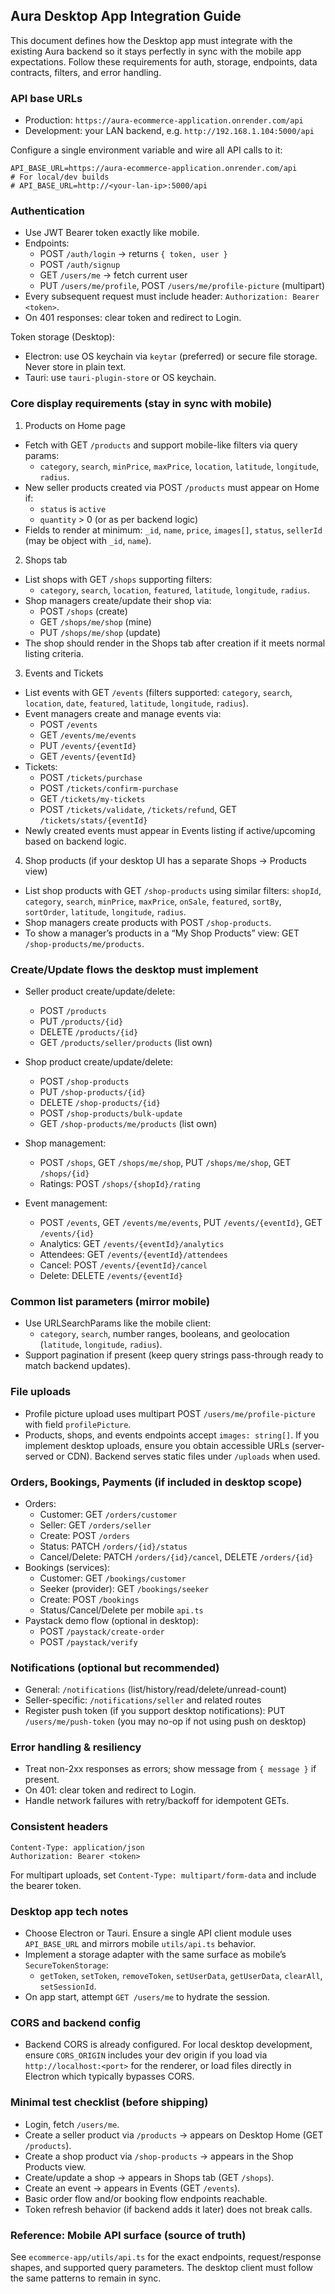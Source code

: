 ## Aura Desktop App Integration Guide

This document defines how the Desktop app must integrate with the existing Aura backend so it stays perfectly in sync with the mobile app expectations. Follow these requirements for auth, storage, endpoints, data contracts, filters, and error handling.

### API base URLs
- Production: `https://aura-ecommerce-application.onrender.com/api`
- Development: your LAN backend, e.g. `http://192.168.1.104:5000/api`

Configure a single environment variable and wire all API calls to it:

```env
API_BASE_URL=https://aura-ecommerce-application.onrender.com/api
# For local/dev builds
# API_BASE_URL=http://<your-lan-ip>:5000/api
```

### Authentication
- Use JWT Bearer token exactly like mobile.
- Endpoints:
  - POST `/auth/login` -> returns `{ token, user }`
  - POST `/auth/signup`
  - GET `/users/me` -> fetch current user
  - PUT `/users/me/profile`, POST `/users/me/profile-picture` (multipart)
- Every subsequent request must include header: `Authorization: Bearer <token>`.
- On 401 responses: clear token and redirect to Login.

Token storage (Desktop):
- Electron: use OS keychain via `keytar` (preferred) or secure file storage. Never store in plain text.
- Tauri: use `tauri-plugin-store` or OS keychain.

### Core display requirements (stay in sync with mobile)

1) Products on Home page
- Fetch with GET `/products` and support mobile-like filters via query params:
  - `category`, `search`, `minPrice`, `maxPrice`, `location`, `latitude`, `longitude`, `radius`.
- New seller products created via POST `/products` must appear on Home if:
  - `status` is `active`
  - `quantity` > 0 (or as per backend logic)
- Fields to render at minimum: `_id`, `name`, `price`, `images[]`, `status`, `sellerId` (may be object with `_id`, `name`).

2) Shops tab
- List shops with GET `/shops` supporting filters:
  - `category`, `search`, `location`, `featured`, `latitude`, `longitude`, `radius`.
- Shop managers create/update their shop via:
  - POST `/shops` (create)
  - GET `/shops/me/shop` (mine)
  - PUT `/shops/me/shop` (update)
- The shop should render in the Shops tab after creation if it meets normal listing criteria.

3) Events and Tickets
- List events with GET `/events` (filters supported: `category`, `search`, `location`, `date`, `featured`, `latitude`, `longitude`, `radius`).
- Event managers create and manage events via:
  - POST `/events`
  - GET `/events/me/events`
  - PUT `/events/{eventId}`
  - GET `/events/{eventId}`
- Tickets:
  - POST `/tickets/purchase`
  - POST `/tickets/confirm-purchase`
  - GET `/tickets/my-tickets`
  - POST `/tickets/validate`, `/tickets/refund`, GET `/tickets/stats/{eventId}`
- Newly created events must appear in Events listing if active/upcoming based on backend logic.

4) Shop products (if your desktop UI has a separate Shops → Products view)
- List shop products with GET `/shop-products` using similar filters: `shopId`, `category`, `search`, `minPrice`, `maxPrice`, `onSale`, `featured`, `sortBy`, `sortOrder`, `latitude`, `longitude`, `radius`.
- Shop managers create products with POST `/shop-products`.
- To show a manager’s products in a “My Shop Products” view: GET `/shop-products/me/products`.

### Create/Update flows the desktop must implement

- Seller product create/update/delete:
  - POST `/products`
  - PUT `/products/{id}`
  - DELETE `/products/{id}`
  - GET `/products/seller/products` (list own)

- Shop product create/update/delete:
  - POST `/shop-products`
  - PUT `/shop-products/{id}`
  - DELETE `/shop-products/{id}`
  - POST `/shop-products/bulk-update`
  - GET `/shop-products/me/products` (list own)

- Shop management:
  - POST `/shops`, GET `/shops/me/shop`, PUT `/shops/me/shop`, GET `/shops/{id}`
  - Ratings: POST `/shops/{shopId}/rating`

- Event management:
  - POST `/events`, GET `/events/me/events`, PUT `/events/{eventId}`, GET `/events/{id}`
  - Analytics: GET `/events/{eventId}/analytics`
  - Attendees: GET `/events/{eventId}/attendees`
  - Cancel: POST `/events/{eventId}/cancel`
  - Delete: DELETE `/events/{eventId}`

### Common list parameters (mirror mobile)
- Use URLSearchParams like the mobile client:
  - `category`, `search`, number ranges, booleans, and geolocation (`latitude`, `longitude`, `radius`).
- Support pagination if present (keep query strings pass-through ready to match backend updates).

### File uploads
- Profile picture upload uses multipart POST `/users/me/profile-picture` with field `profilePicture`.
- Products, shops, and events endpoints accept `images: string[]`. If you implement desktop uploads, ensure you obtain accessible URLs (server-served or CDN). Backend serves static files under `/uploads` when used.

### Orders, Bookings, Payments (if included in desktop scope)
- Orders:
  - Customer: GET `/orders/customer`
  - Seller: GET `/orders/seller`
  - Create: POST `/orders`
  - Status: PATCH `/orders/{id}/status`
  - Cancel/Delete: PATCH `/orders/{id}/cancel`, DELETE `/orders/{id}`
- Bookings (services):
  - Customer: GET `/bookings/customer`
  - Seeker (provider): GET `/bookings/seeker`
  - Create: POST `/bookings`
  - Status/Cancel/Delete per mobile `api.ts`
- Paystack demo flow (optional in desktop):
  - POST `/paystack/create-order`
  - POST `/paystack/verify`

### Notifications (optional but recommended)
- General: `/notifications` (list/history/read/delete/unread-count)
- Seller-specific: `/notifications/seller` and related routes
- Register push token (if you support desktop notifications): PUT `/users/me/push-token` (you may no-op if not using push on desktop)

### Error handling & resiliency
- Treat non-2xx responses as errors; show message from `{ message }` if present.
- On 401: clear token and redirect to Login.
- Handle network failures with retry/backoff for idempotent GETs.

### Consistent headers
```http
Content-Type: application/json
Authorization: Bearer <token>
```
For multipart uploads, set `Content-Type: multipart/form-data` and include the bearer token.

### Desktop app tech notes
- Choose Electron or Tauri. Ensure a single API client module uses `API_BASE_URL` and mirrors mobile `utils/api.ts` behavior.
- Implement a storage adapter with the same surface as mobile’s `SecureTokenStorage`:
  - `getToken`, `setToken`, `removeToken`, `setUserData`, `getUserData`, `clearAll`, `setSessionId`.
- On app start, attempt `GET /users/me` to hydrate the session.

### CORS and backend config
- Backend CORS is already configured. For local desktop development, ensure `CORS_ORIGIN` includes your dev origin if you load via `http://localhost:<port>` for the renderer, or load files directly in Electron which typically bypasses CORS.

### Minimal test checklist (before shipping)
- Login, fetch `/users/me`.
- Create a seller product via `/products` → appears on Desktop Home (GET `/products`).
- Create a shop product via `/shop-products` → appears in the Shop Products view.
- Create/update a shop → appears in Shops tab (GET `/shops`).
- Create an event → appears in Events (GET `/events`).
- Basic order flow and/or booking flow endpoints reachable.
- Token refresh behavior (if backend adds it later) does not break calls.

### Reference: Mobile API surface (source of truth)
See `ecommerce-app/utils/api.ts` for the exact endpoints, request/response shapes, and supported query parameters. The desktop client must follow the same patterns to remain in sync.


